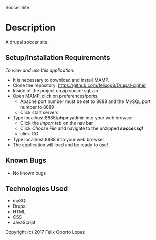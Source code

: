 Soccer Site

# Description
A drupal soccer site.

## Setup/Installation Requirements
_To view and use this application:_
* It is necessary to download and install MAMP.
* Clone the repository: https://github.com/felixop8/Drupal-cipher
* Inside of the project unzip soccer.sql.zip
* Open MAMP, click on preferences/ports.
    * Apache port number must be set to 8888 and the MySQL port number to 8889
    * Click start servers.
* Type localhost:8888/phpmyadmin into your web browser
    * Click the _Import_ tab on the nav bar
    * Click _Choose File_ and navigate to the unzipped **_soccer.sql_**
    * click _GO_
* Type localhost:8888 into your web browser
* The application will load and be ready to use!

## Known Bugs
* No known bugs

## Technologies Used
* mySQL
* Drupal
* HTML
* CSS
* JavaScript


Copyright (c) 2017 Felix Oporto Lopez
